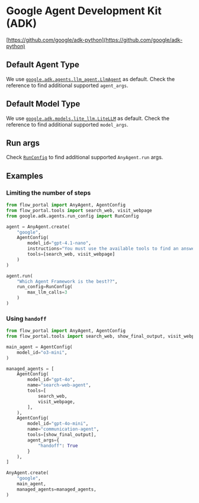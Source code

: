 # Google Agent Development Kit (ADK)

[https://github.com/google/adk-python](https://github.com/google/adk-python)

## Default Agent Type

We use [`google.adk.agents.llm_agent.LlmAgent`](https://google.github.io/adk-docs/agents/llm-agents/) as default.
Check the reference to find additional supported `agent_args`.

## Default Model Type

We use [`google.adk.models.lite_llm.LiteLLM`](https://google.github.io/adk-docs/agents/models/#using-cloud-proprietary-models-via-litellm) as default.
Check the reference to find additional supported `model_args`.

## Run args

Check [`RunConfig`](https://google.github.io/adk-docs/runtime/runconfig/) to find additional supported `AnyAgent.run` args.

## Examples

### Limiting the number of steps

```python
from flow_portal import AnyAgent, AgentConfig
from flow_portal.tools import search_web, visit_webpage
from google.adk.agents.run_config import RunConfig

agent = AnyAgent.create(
    "google",
    AgentConfig(
        model_id="gpt-4.1-nano",
        instructions="You must use the available tools to find an answer",
        tools=[search_web, visit_webpage]
    )
)

agent.run(
    "Which Agent Framework is the best??",
    run_config=RunConfig(
        max_llm_calls=3
    )
)
```


### Using `handoff`

```python
from flow_portal import AnyAgent, AgentConfig
from flow_portal.tools import search_web, show_final_output, visit_webpage

main_agent = AgentConfig(
    model_id="o3-mini",
)

managed_agents = [
    AgentConfig(
        model_id="gpt-4o",
        name="search-web-agent",
        tools=[
            search_web,
            visit_webpage,
        ],
    ),
    AgentConfig(
        model_id="gpt-4o-mini",
        name="communication-agent",
        tools=[show_final_output],
        agent_args={
            "handoff": True
        }
    ),
]

AnyAgent.create(
    "google",
    main_agent,
    managed_agents=managed_agents,
)
```
